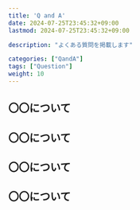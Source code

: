 ```yaml
---
title: 'Q and A'
date: 2024-07-25T23:45:32+09:00
lastmod: 2024-07-25T23:45:32+09:00

description: "よくある質問を掲載します"

categories: ["QandA"]
tags: ["Question"]
weight: 10
---
```


## 〇〇について

## 〇〇について

## 〇〇について

## 〇〇について

